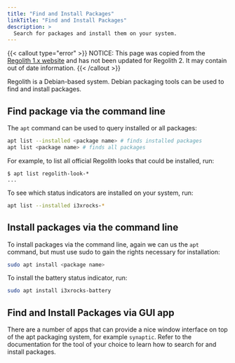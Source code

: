 ```yaml
---
title: "Find and Install Packages"
linkTitle: "Find and Install Packages"
description: >
  Search for packages and install them on your system.
---
```


{{< callout type="error" >}}
NOTICE: This page was copied from the [Regolith 1.x website](https://regolith-linux.org) and has not been updated for Regolith 2.  It may contain out of date information.
{{< /callout >}}

Regolith is a Debian-based system. Debian packaging tools can be used to find and install packages.

## Find package via the command line

The `apt` command can be used to query installed or all packages:

```bash
apt list --installed <package name> # finds installed packages
apt list <package name> # finds all packages
```

For example, to list all official Regolith looks that could be installed, run:

```console
$ apt list regolith-look-*
...
```

To see which status indicators are installed on your system, run:

```bash
apt list --installed i3xrocks-*
```

## Install packages via the command line

To install packages via the command line, again we can us the `apt` command, but must use sudo to gain the rights necessary for installation:

```bash
sudo apt install <package name>
```

To install the battery status indicator, run:

```bash
sudo apt install i3xrocks-battery
```

## Find and Install Packages via GUI app

There are a number of apps that can provide a nice window interface on top of the apt packaging system, for example `synaptic`. Refer to the documentation for the tool of your choice to learn how to search for and install packages.
